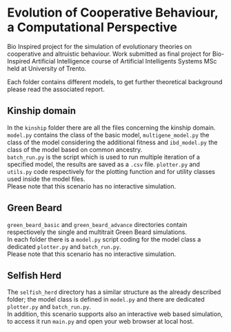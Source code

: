 # Evolution of Cooperative Behaviour, a Computational Perspective
Bio Inspired project for the simulation of evolutionary theories on cooperative and altruistic behaviour.
Work submitted as final project for Bio-Inspired Artificial Intelligence course of Artificial Intelligents Systems MSc held at University of Trento.

Each folder contains different models, to get further theoretical background please read the associated report.

## Kinship domain
In the `kinship` folder there are all the files concerning the kinship domain.
`model.py` contains the class of the basic model, `multigene_model.py` the class of the model considering the additional 
fitness and `ibd_model.py` the class of the model based on common ancestry. \
`batch_run.py` is the script which is used to run multiple iteration of a specified model, the results are saved as a 
`.csv` file. `plotter.py` and `utils.py` code respectively for the plotting function and for utility classes used inside
the model files. \
Please note that this scenario has no interactive simulation.

## Green Beard
`green_beard_basic` and `green_beard_advance` directories contain respectiovely the single and multitrait Green Beard simulations. \
In each folder there is a `model.py` script coding for the model class a dedicated `plotter.py` and `batch_run.py`. \
Please note that this scenario has no interactive simulation.

## Selfish Herd
The `selfish_herd` directory has a similar structure as the already described folder; the model class is defined in `model.py`
and there are dedicated `plotter.py` and `batch_run.py`. \
In addition, this scenario supports also an interactive web based simulation, to access it run `main.py` and open your 
web browser at local host.
